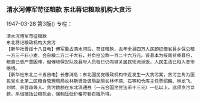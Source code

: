 ### 清水河傅军苛征粮款  东北蒋记粮政机构大贪污

1947-03-28
第3版()
专栏：

    清水河傅军苛征粮款
    东北蒋记粮政机构大贪污
    【新华社晋绥十八日电】傅军重占清水河后，苛征粮款，去年全县四万人民即征借省县乡保公粮一万三千石小麦，合杂粮二万二千大石，并负担公款一百二十六万元。该县本为绥南贫瘠县份，粮食已感严重困难，但傅顽保安队及县府人员每日仍向城关居民轮流派饭，人民生活已陷入悲惨绝境。
    【新华社东北二十五日电】长春消息：东北国民党粮政机构中近发生一大贪污案，贪污主角为国民党东北第二区粮食管理局局长林斯贤及该局副局长林怀德、石等和仓库主任贾绍麟、林龙飞、刘斌、李哲森等人。贪污数额在东北流通券（一元合国民党法币十三元）一亿以上，此项贪污巨款，系借搜括公粮机会，强制压低价格苛勒百姓所得。
